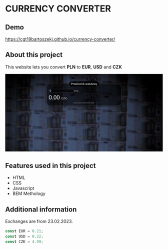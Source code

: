 # CURRENCY CONVERTER

## Demo
https://cgt19bartoszekj.github.io/currency-converter/

## About this project
This website lets you convert **PLN** to **EUR**, **USD** and **CZK**

!["Website"](/images/website-gif.gif)

## Features used in this project
- HTML
- CSS
- Javascript
- BEM Methology

## Additional information
Exchanges are from 23.02.2023.
```js
const EUR = 0.21;
const USD = 0.22;
const CZK = 4.99;
```
